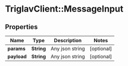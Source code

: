 # TriglavClient::MessageInput

## Properties
Name | Type | Description | Notes
------------ | ------------- | ------------- | -------------
**params** | **String** | Any json string | [optional] 
**payload** | **String** | Any json string | [optional] 


